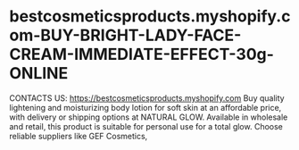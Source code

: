 # bestcosmeticsproducts.myshopify.com-BUY-BRIGHT-LADY-FACE-CREAM-IMMEDIATE-EFFECT-30g-ONLINE
CONTACTS US: https://bestcosmeticsproducts.myshopify.com  Buy quality lightening and moisturizing body lotion for soft skin at an affordable price, with delivery or shipping options at NATURAL GLOW. Available in wholesale and retail, this product is suitable for personal use for a total glow. Choose reliable suppliers like GEF Cosmetics, 
